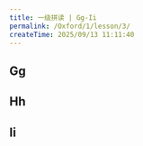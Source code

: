```yaml
---
title: 一级拼读 | Gg-Ii
permalink: /Oxford/1/lesson/3/
createTime: 2025/09/13 11:11:40
---
```


## Gg

<Phone
    letter="Gg"
    sound="/g/"
    :word="['gorilla', 'girl', 'gift', 'goat']"
    video="/media-proxy/Oxford/lv1/video/G.mp4"
    letterAudio="/media-proxy/Oxford/lv1/letter/G.mp3"
    soundAudio="/media-proxy/Oxford/lv1/sound/G.mp3"
/>

## Hh

<Phone
    letter="Hh"
    sound="/h/"
    :word="['hat', 'house', 'hot dog', 'horse']"
    video="/media-proxy/Oxford/lv1/video/H.mp4"
    letterAudio="/media-proxy/Oxford/lv1/letter/H.mp3"
    soundAudio="/media-proxy/Oxford/lv1/sound/H.mp3"
/>

## Ii

<Phone
    letter="Ii"
    sound="/i/"
    :word="['igloo', 'insect', 'iguana', 'ink']"
    video="/media-proxy/Oxford/lv1/video/I.mp4"
    letterAudio="/media-proxy/Oxford/lv1/letter/I.mp3"
    soundAudio="/media-proxy/Oxford/lv1/sound/I.mp3"
/>
